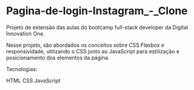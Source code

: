 # Pagina-de-login-Instagram_-_Clone
Projeto de extensão das aulas do bootcamp full-stack developer da Digital Innovation One.

Nesse projeto, são abordados os conceitos sobre CSS Flexbox e responsividade, utilizando o CSS junto ao JavaScript para estilização e posicionamento dos elementos da página.

Tecnologias:

HTML
CSS
JavaScript
